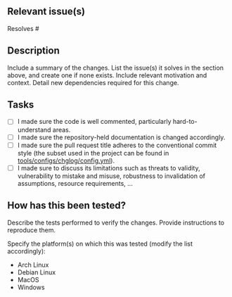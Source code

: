 ## Relevant issue(s)

Resolves #

## Description

Include a summary of the changes. List the issue(s) it solves in the section above, and create one if none exists. 
Include relevant motivation and context. Detail new dependencies required for this change.

## Tasks

- [ ] I made sure the code is well commented, particularly hard-to-understand areas.
- [ ] I made sure the repository-held documentation is changed accordingly.
- [ ] I made sure the pull request title adheres to the conventional commit style (the subset used in the project can be found in [tools/configs/chglog/config.yml](tools/configs/chglog/config.yml)).
- [ ] I made sure to discuss its limitations such as threats to validity, vulnerability to mistake and misuse, robustness to invalidation of assumptions, resource requirements, ...

## How has this been tested?

Describe the tests performed to verify the changes.
Provide instructions to reproduce them.

Specify the platform(s) on which this was tested (modify the list accordingly):
- Arch Linux
- Debian Linux
- MacOS
- Windows
